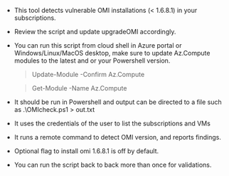 - This tool detects vulnerable OMI installations (< 1.6.8.1) in your subscriptions.

- Review the script and update upgradeOMI accordingly.

- You can run this script from cloud shell in Azure portal or Windows/Linux/MacOS desktop, make sure to update Az.Compute modules to the latest and or your Powershell version.

  > Update-Module -Confirm Az.Compute

  > Get-Module -Name Az.Compute

- It should be run in Powershell and output can be directed to a file such as .\OMIcheck.ps1 > out.txt

- It uses the credentials of the user to list the subscriptions and VMs

- It runs a remote command to detect OMI version, and reports findings.

- Optional flag to install omi 1.6.8.1 is off by default.

- You can run the script back to back more than once for validations.

